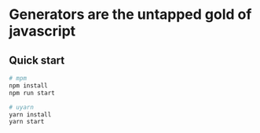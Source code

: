 # Generators are the untapped gold of javascript

## Quick start

```bash
# mpm
npm install
npm run start

# uyarn
yarn install
yarn start
```